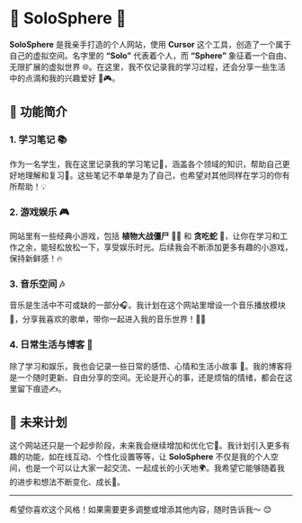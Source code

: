 # 🌟 SoloSphere 🌟

**SoloSphere** 是我亲手打造的个人网站，使用 **Cursor** 这个工具，创造了一个属于自己的虚拟空间。名字里的 **“Solo”** 代表着个人，而 **“Sphere”** 象征着一个自由、无限扩展的虚拟世界 🌐。在这里，我不仅记录我的学习过程，还会分享一些生活中的点滴和我的兴趣爱好 🌱🎮。

## 📝 功能简介

### 1. **学习笔记 📚**

作为一名学生，我在这里记录我的学习笔记📖，涵盖各个领域的知识，帮助自己更好地理解和复习📅。这些笔记不单单是为了自己，也希望对其他同样在学习的你有所帮助！💡

### 2. **游戏娱乐 🎮**

网站里有一些经典小游戏，包括 **植物大战僵尸** 🌻👾 和 **贪吃蛇** 🐍，让你在学习和工作之余，能轻松放松一下，享受娱乐时光。后续我会不断添加更多有趣的小游戏，保持新鲜感！🔥

### 3. **音乐空间 🎶**

音乐是生活中不可或缺的一部分🎧。我计划在这个网站里增设一个音乐播放模块🎼，分享我喜欢的歌单，带你一起进入我的音乐世界！🎵💫

### 4. **日常生活与博客 🌸**

除了学习和娱乐，我也会记录一些日常的感悟、心情和生活小故事 🌻。我的博客将是一个随时更新、自由分享的空间。无论是开心的事，还是烦恼的情绪，都会在这里留下痕迹✍️。

## 🚀 未来计划

这个网站还只是一个起步阶段，未来我会继续增加和优化它🔧。我计划引入更多有趣的功能，如在线互动、个性化设置等等，让 **SoloSphere** 不仅是我的个人空间，也是一个可以让大家一起交流、一起成长的小天地🌍。我希望它能够随着我的进步和想法不断变化、成长💪。

---

希望你喜欢这个风格！如果需要更多调整或增添其他内容，随时告诉我～ 😊
